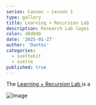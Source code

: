 ```yaml
---
series: Canvas — Lesson 1
type: gallery
title: Learning + Recursion Lab
description: Research Lab logos
color: d0d0d0
date: '2025-01-27'
author: 'Dantès'
categories:
  - sveltekit
  - svelte
published: true
---
```


<script>

  import Gallery from '$lib/components/gallery.svelte'

  let images = [
    { url: 'img-lab-01', caption: "" },
    { url: 'img-lab-02', caption: '' },
    { url: 'img-lab-03', caption: "" },
    { url: 'img-lab-04', caption: '' },
    { url: 'img-lab-05', caption: "" },
    { url: 'img-lab-06', caption: "" },
    { url: 'img-lab-07', caption: '' },
    { url: 'img-lab-08', caption: "" },
    { url: 'img-lab-09', caption: "" },
    { url: 'img-lab-10', caption: '' },
    { url: 'img-lab-11', caption: "" },
    { url: 'img-lab-12', caption: "" },
    { url: 'img-lab-13', caption: "" },
    { url: 'img-lab-14', caption: "" },
    { url: 'img-lab-15', caption: "" },
    { url: 'img-lab-16', caption: "" },
  ]

</script>

The <a href = ''> Learning + Recursion Lab </a> is a


<img src = 'img/img-lab-00.png' alt = 'Image'>

<Gallery images = {images} />